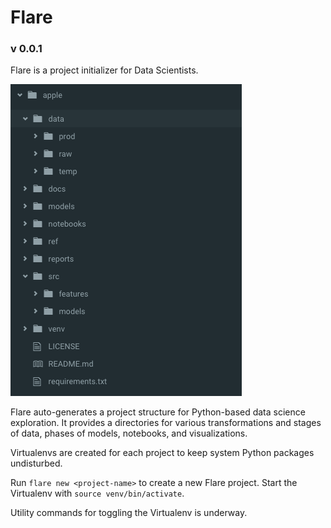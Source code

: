 # Flare

### v 0.0.1
Flare is a project initializer for Data Scientists.

![Alt text](/res/directory.png "Sample Directory Structure")

Flare auto-generates a project structure for Python-based data science exploration. It provides a directories for various transformations and stages of data, phases of models, notebooks, and visualizations.

Virtualenvs are created for each project to keep system Python packages undisturbed.

Run  `flare new <project-name>` to create a new Flare project. Start the Virtualenv with `source venv/bin/activate`.

Utility commands for toggling the Virtualenv is underway.
